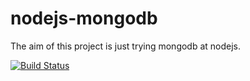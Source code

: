 # nodejs-mongodb

The aim of this project is just trying mongodb at nodejs.

[![Build Status](https://travis-ci.com/gustavoisensee/nodejs-mongodb.svg?branch=feature%2Ftesting-travis-ci)](https://travis-ci.com/gustavoisensee/nodejs-mongodb)
